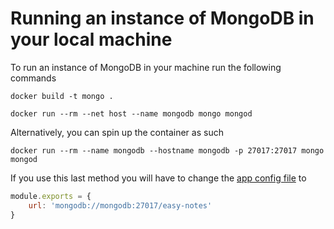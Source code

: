 # Running an instance of MongoDB in your local machine

To run an instance of MongoDB in your machine run the following commands
```
docker build -t mongo . 

docker run --rm --net host --name mongodb mongo mongod
```

Alternatively, you can spin up the container as such
```
docker run --rm --name mongodb --hostname mongodb -p 27017:27017 mongo mongod
```

If you use this last method you will have to change the 
[app config file](../server/config/database.config.js) to 
```javascript
module.exports = {
    url: 'mongodb://mongodb:27017/easy-notes'
}
```
